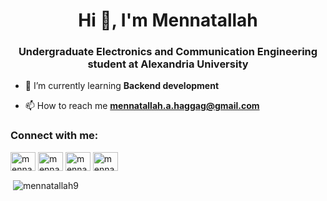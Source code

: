 <h1 align="center">Hi 👋, I'm Mennatallah</h1>
<h3 align="center">Undergraduate Electronics and Communication Engineering student at Alexandria University</h3>




- 🌱 I’m currently learning **Backend development**

- 📫 How to reach me **mennatallah.a.haggag@gmail.com**

<h3 align="left">Connect with me:</h3>
<p align="left">
<a href="https://linkedin.com/in/mennatallahhaggag" target="blank"><img align="center" src="https://raw.githubusercontent.com/rahuldkjain/github-profile-readme-generator/master/src/images/icons/Social/linked-in-alt.svg" alt="mennatallahhaggag" height="30" width="40" /></a>
<a href="https://kaggle.com/mennatallahhaggag" target="blank"><img align="center" src="https://raw.githubusercontent.com/rahuldkjain/github-profile-readme-generator/master/src/images/icons/Social/kaggle.svg" alt="mennatallahhaggag" height="30" width="40" /></a>
<a href="https://www.hackerrank.com/mennahaggag" target="blank"><img align="center" src="https://raw.githubusercontent.com/rahuldkjain/github-profile-readme-generator/master/src/images/icons/Social/hackerrank.svg" alt="mennahaggag" height="30" width="40" /></a>
<a href="https://www.leetcode.com/mennahaggag" target="blank"><img align="center" src="https://raw.githubusercontent.com/rahuldkjain/github-profile-readme-generator/master/src/images/icons/Social/leet-code.svg" alt="mennahaggag" height="30" width="40" /></a>
</p>



<p>&nbsp;<img align="center" src="https://github-readme-stats.vercel.app/api?username=mennatallah9&show_icons=true&theme=dark&locale=en" alt="mennatallah9" /></p>


